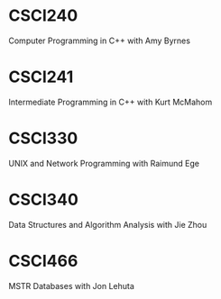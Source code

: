 # CSCI240 <br />
Computer Programming in C++ with Amy Byrnes

# CSCI241 <br />
Intermediate Programming in C++ with Kurt McMahom

# CSCI330 <br />
UNIX and Network Programming with Raimund Ege

# CSCI340 <br />
Data Structures and Algorithm Analysis with Jie Zhou

# CSCI466 <br />
MSTR Databases with Jon Lehuta
